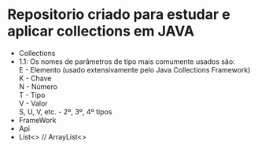 # Repositorio criado para estudar e aplicar collections em JAVA
- Collections
- 1.1: Os nomes de parâmetros de tipo mais comumente usados são: <br>
  E - Elemento (usado extensivamente pelo Java Collections Framework) <br>
  K - Chave <br>
  N - Número <br>
  T - Tipo <br>
  V - Valor <br>
  S, U, V, etc. - 2º, 3º, 4º tipos
- FrameWork
- Api
- List<> // ArrayList<>
  
